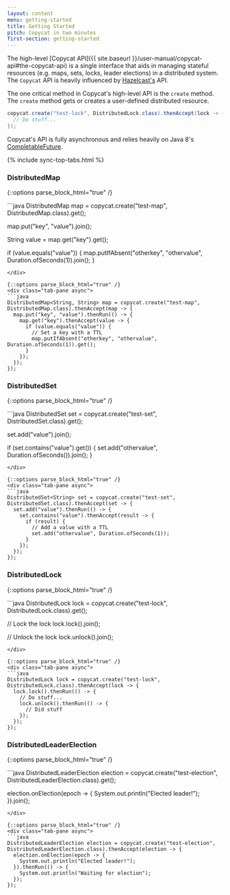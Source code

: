 ```yaml
---
layout: content
menu: getting-started
title: Getting Started
pitch: Copycat in two minutes
first-section: getting-started
---
```


The high-level [Copycat API]({{ site.baseurl }}/user-manual/copycat-api#the-copycat-api) is a single interface that aids in managing stateful resources (e.g. maps, sets, locks, leader elections) in a distributed system. The `Copycat` API is heavily influenced by [Hazelcast's](http://hazelcast.org/) API.

The one critical method in Copycat's high-level API is the `create` method. The `create` method gets or creates a user-defined distributed resource.

```java
copycat.create("test-lock", DistributedLock.class).thenAccept(lock -> {
  // Do stuff...
});
```

Copycat's API is fully asynchronous and relies heavily on Java 8's [CompletableFuture][CompletableFuture].

{% include sync-top-tabs.html %}

### DistributedMap

{::options parse_block_html="true" /}
<div class="tab-content">
<div class="tab-pane active sync">
```java
DistributedMap<String, String> map = copycat.create("test-map", DistributedMap.class).get();

map.put("key", "value").join();

String value = map.get("key").get();

if (value.equals("value")) {
  map.putIfAbsent("otherkey", "othervalue", Duration.ofSeconds(1)).join();
}
```
</div>

{::options parse_block_html="true" /}
<div class="tab-pane async">
```java
DistributedMap<String, String> map = copycat.create("test-map", DistributedMap.class).thenAccept(map -> {
  map.put("key", "value").thenRun(() -> {
    map.get("key").thenAccept(value -> {
      if (value.equals("value")) {
        // Set a key with a TTL
        map.putIfAbsent("otherkey", "othervalue", Duration.ofSeconds(1)).get();
      }
    });
  });
});
```
</div>
</div>

### DistributedSet

{::options parse_block_html="true" /}
<div class="tab-content">
<div class="tab-pane active sync">
```java
DistributedSet<String> set = copycat.create("test-set", DistributedSet.class).get();

set.add("value").join();

if (set.contains("value").get()) {
  set.add("othervalue", Duration.ofSeconds()).join();
}
```
</div>

{::options parse_block_html="true" /}
<div class="tab-pane async">
```java
DistributedSet<String> set = copycat.create("test-set", DistributedSet.class).thenAccept(set -> {
  set.add("value").thenRun(() -> {
    set.contains("value").thenAccept(result -> {
      if (result) {
        // Add a value with a TTL
        set.add("othervalue", Duration.ofSeconds(1));
      }
    });
  });
});
```
</div>
</div>

### DistributedLock

{::options parse_block_html="true" /}
<div class="tab-content">
<div class="tab-pane active sync">
```java
DistributedLock lock = copycat.create("test-lock", DistributedLock.class).get();

// Lock the lock
lock.lock().join();

// Unlock the lock
lock.unlock().join();
```
</div>

{::options parse_block_html="true" /}
<div class="tab-pane async">
```java
DistributedLock lock = copycat.create("test-lock", DistributedLock.class).thenAccept(lock -> {
  lock.lock().thenRun(() -> {
    // Do stuff...
    lock.unlock().thenRun(() -> {
      // Did stuff
    });
  });
});
```
</div>
</div>

### DistributedLeaderElection

{::options parse_block_html="true" /}
<div class="tab-content">
<div class="tab-pane active sync">
```java
DistributedLeaderElection election = copycat.create("test-election", DistributedLeaderElection.class).get();

election.onElection(epoch -> {
  System.out.println("Elected leader!");
}).join();
```
</div>

{::options parse_block_html="true" /}
<div class="tab-pane async">
```java
DistributedLeaderElection election = copycat.create("test-election", DistributedLeaderElection.class).thenAccept(election -> {
  election.onElection(epoch -> {
    System.out.println("Elected leader!");
  }).thenRun(() -> {
    System.out.println("Waiting for election");
  });
});
```
</div>
</div>

[CompletableFuture]: https://docs.oracle.com/javase/8/docs/api/java/util/concurrent/CompletableFuture.html